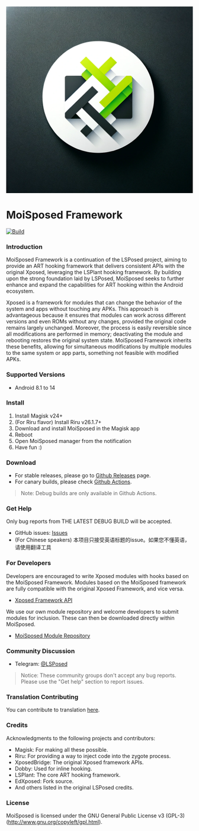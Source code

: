 ![Logo](logonew.webp)


# MoiSposed Framework

[![Build](https://img.shields.io/github/actions/workflow/status/LSPosed/LSPosed/core.yml?branch=master&event=push&logo=github&label=Build)](https://github.com/LSPosed/LSPosed/actions/workflows/core.yml?query=event%3Apush+branch%3Amaster+is%3Acompleted) 
### Introduction

MoiSposed Framework is a continuation of the LSPosed project, aiming to provide an ART hooking framework that delivers consistent APIs with the original Xposed, leveraging the LSPlant hooking framework. By building upon the strong foundation laid by LSPosed, MoiSposed seeks to further enhance and expand the capabilities for ART hooking within the Android ecosystem.

Xposed is a framework for modules that can change the behavior of the system and apps without touching any APKs. This approach is advantageous because it ensures that modules can work across different versions and even ROMs without any changes, provided the original code remains largely unchanged. Moreover, the process is easily reversible since all modifications are performed in memory; deactivating the module and rebooting restores the original system state. MoiSposed Framework inherits these benefits, allowing for simultaneous modifications by multiple modules to the same system or app parts, something not feasible with modified APKs.

### Supported Versions

- Android 8.1 to 14

### Install

1. Install Magisk v24+
2. (For Riru flavor) Install Riru v26.1.7+
3. Download and install MoiSposed in the Magisk app
4. Reboot
5. Open MoiSposed manager from the notification
6. Have fun :)

### Download

- For stable releases, please go to [Github Releases](#) page. <!-- Update the link with the actual URL -->
- For canary builds, please check [Github Actions](#). <!-- Update the link with the actual URL -->

> Note: Debug builds are only available in Github Actions.

### Get Help

Only bug reports from THE LATEST DEBUG BUILD will be accepted.
- GitHub issues: [Issues](#) <!-- Update the link with the actual URL -->
- (For Chinese speakers) 本项目只接受英语标题的issue。如果您不懂英语，请使用翻译工具

### For Developers

Developers are encouraged to write Xposed modules with hooks based on the MoiSposed Framework. Modules based on the MoiSposed framework are fully compatible with the original Xposed Framework, and vice versa.

- [Xposed Framework API](#) <!-- Update the link with the actual API documentation URL -->

We use our own module repository and welcome developers to submit modules for inclusion. These can then be downloaded directly within MoiSposed.

- [MoiSposed Module Repository](#) <!-- Update the link with the actual repository URL -->

### Community Discussion

- Telegram: [@LSPosed](#) <!-- Update if there's a new community channel -->

> Notice: These community groups don't accept any bug reports. Please use the "Get help" section to report issues.

### Translation Contributing

You can contribute to translation [here](#). <!-- Update the link with the actual translation project URL -->

### Credits

Acknowledgments to the following projects and contributors:
- Magisk: For making all these possible.
- Riru: For providing a way to inject code into the zygote process.
- XposedBridge: The original Xposed framework APIs.
- Dobby: Used for inline hooking.
- LSPlant: The core ART hooking framework.
- EdXposed: Fork source.
- And others listed in the original LSPosed credits.

### License

MoiSposed is licensed under the GNU General Public License v3 (GPL-3) (http://www.gnu.org/copyleft/gpl.html).

